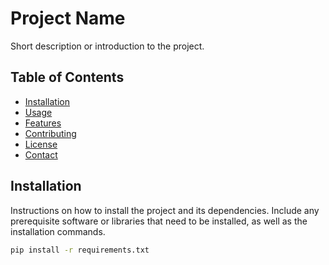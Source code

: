 # Project Name

Short description or introduction to the project.

## Table of Contents

- [Installation](#installation)
- [Usage](#usage)
- [Features](#features)
- [Contributing](#contributing)
- [License](#license)
- [Contact](#contact)

## Installation

Instructions on how to install the project and its dependencies. Include any prerequisite software or libraries that need to be installed, as well as the installation commands.

```bash
pip install -r requirements.txt
